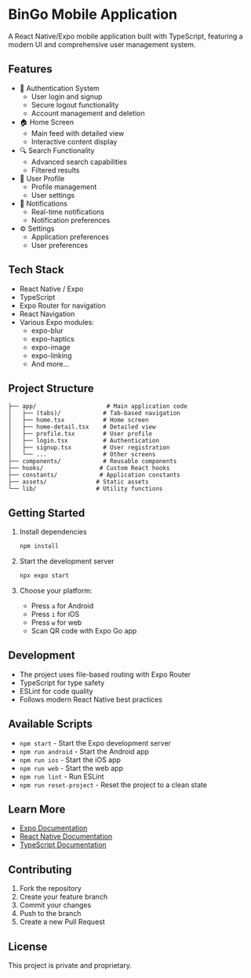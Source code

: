 # BinGo Mobile Application

A React Native/Expo mobile application built with TypeScript, featuring a modern UI and comprehensive user management system.

## Features

- 🔐 Authentication System
  - User login and signup
  - Secure logout functionality
  - Account management and deletion
- 🏠 Home Screen
  - Main feed with detailed view
  - Interactive content display
- 🔍 Search Functionality
  - Advanced search capabilities
  - Filtered results
- 👤 User Profile
  - Profile management
  - User settings
- 🔔 Notifications
  - Real-time notifications
  - Notification preferences
- ⚙️ Settings
  - Application preferences
  - User preferences

## Tech Stack

- React Native / Expo
- TypeScript
- Expo Router for navigation
- React Navigation
- Various Expo modules:
  - expo-blur
  - expo-haptics
  - expo-image
  - expo-linking
  - And more...

## Project Structure

```
├── app/                    # Main application code
│   ├── (tabs)/            # Tab-based navigation
│   ├── home.tsx           # Home screen
│   ├── home-detail.tsx    # Detailed view
│   ├── profile.tsx        # User profile
│   ├── login.tsx          # Authentication
│   ├── signup.tsx         # User registration
│   └── ...                # Other screens
├── components/            # Reusable components
├── hooks/                # Custom React hooks
├── constants/            # Application constants
├── assets/              # Static assets
└── lib/                 # Utility functions
```

## Getting Started

1. Install dependencies
   ```bash
   npm install
   ```

2. Start the development server
   ```bash
   npx expo start
   ```

3. Choose your platform:
   - Press `a` for Android
   - Press `i` for iOS
   - Press `w` for web
   - Scan QR code with Expo Go app

## Development

- The project uses file-based routing with Expo Router
- TypeScript for type safety
- ESLint for code quality
- Follows modern React Native best practices

## Available Scripts

- `npm start` - Start the Expo development server
- `npm run android` - Start the Android app
- `npm run ios` - Start the iOS app
- `npm run web` - Start the web app
- `npm run lint` - Run ESLint
- `npm run reset-project` - Reset the project to a clean state

## Learn More

- [Expo Documentation](https://docs.expo.dev/)
- [React Native Documentation](https://reactnative.dev/)
- [TypeScript Documentation](https://www.typescriptlang.org/)

## Contributing

1. Fork the repository
2. Create your feature branch
3. Commit your changes
4. Push to the branch
5. Create a new Pull Request

## License

This project is private and proprietary.

